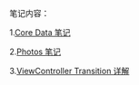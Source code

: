 笔记内容：

1.[Core Data 笔记](https://github.com/seedante/Note/wiki/Core-Data)

2.[Photos 笔记](https://github.com/seedante/iOS-Note/wiki/Photos)

3.[ViewController Transition 详解](https://github.com/seedante/iOS-Note/wiki/ViewController-Transition)
